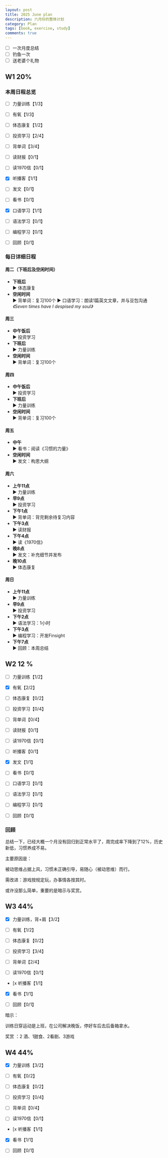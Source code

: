 ```yaml
---
layout: post
title: 2025 June plan
description: 六月份的整体计划
category: Plan
tags: [book, exercise, study]
comments: true
---
```


- [ ] 一次月度总结
- [ ] 钓鱼一次
- [ ] 送老婆个礼物

## W1 20%

### **本周日程总览**

- [ ] 力量训练【1/3】

- [ ] 有氧【1/3】

- [ ] 体态康复【1/2】

- [ ] 投资学习【2/4】

- [ ] 背单词【3/4】

- [ ] 读财报【0/1】

- [ ] 读1970信【0/1】

- [x] 听播客【1/1】

- [ ] 发文【0/1】

- [ ] 看书【0/1】

- [x] 口语学习【1/1】

- [ ] 语法学习【0/1】

- [ ] 编程学习【0/1】

- [ ] 回顾【0/1】

### **每日详细日程**

#### **周二（下班后及空闲时间）**

- **下班后**  
  ▶ 体态康复
- **空闲时间**  
  ▶ 背单词：复习100个
  ▶ 口语学习：朗读1篇英文文章，并与豆包沟通 *《Seven times have I despised my soul》*

#### **周三**

- **中午饭后**  
  ▶ 投资学习
- **下班后**  
  ▶ 力量训练
- **空闲时间**  
  ▶ 背单词：复习100个

#### **周四**

- **中午饭后**  
  ▶ 投资学习
- **下班后**  
  ▶ 力量训练
- **空闲时间**  
  ▶ 背单词：复习100个

#### **周五**

- **中午**  
  ▶ 看书：阅读《习惯的力量》
- **空闲时间**  
  ▶ 发文：构思大纲

#### **周六**

- **上午11点**  
  ▶ 力量训练
- **早9点**  
  ▶ 投资学习
- **下午1点**  
  ▶ 背单词：背完剩余待复习内容
- **下午3点**  
  ▶ 读财报
- **下午4点**  
  ▶ 读《1970信》
- **晚8点**  
  ▶ 发文：补充细节并发布
- **晚10点**  
  ▶ 体态康复

#### **周日**

- **上午11点**  
  ▶ 力量训练
- **早9点**  
  ▶ 投资学习
- **下午2点**  
  ▶ 语法学习：1小时
- **下午3点**  
  ▶ 编程学习：开发Finsight
- **下午7点**  
  ▶ 回顾：本周总结

## W2 12 %

- [ ] 力量训练【1/2】

- [x] 有氧【2/2】

- [ ] 体态康复【0/2】

- [ ] 投资学习【0/4】

- [ ] 背单词【0/4】

- [ ] 读财报【0/1】

- [ ] 读1970信【0/1】

- [ ] 听播客【0/1】

- [x] 发文【1/1】

- [ ] 看书【0/1】

- [ ] 口语学习【0/1】

- [ ] 语法学习【0/1】

- [ ] 编程学习【0/1】

- [ ] 回顾【0/1】
  
### 回顾

总结一下，已经大概一个月没有回归到正常水平了，周完成率下降到了12%，历史新低，习惯养成不易。

主要原因是：

被动思维占据上风，习惯未正确引导，易随心（被动思维）而行。

需改进：游戏按规定玩，办事情各按其时。

或许没那么简单，重要的是暗示与奖赏。

## W3 44%

- [x] 力量训练，背+肩【3/2】

- [ ] 有氧【1/2】

- [ ] 体态康复【0/2】

- [ ] 投资学习【3/4】

- [ ] 背单词【2/4】

- [ ] 读1970信【0/1】

- [x 听播客【1/1】

- [x] 看书【1/1】

- [ ] 回顾【0/1】

暗示：

训练日穿运动是上班，在公司解决晚饭，停好车后去后备箱拿水。

奖赏 ：2 酒、1甜食、2看剧、3游戏

## W4 44%

- [x] 力量训练【3/2】

- [ ] 有氧【0/2】

- [ ] 体态康复【0/2】

- [ ] 投资学习【0/4】

- [ ] 背单词【0/4】

- [ ] 读1970信【0/1】

- [x 听播客【1/1】

- [x] 看书【1/1】

- [ ] 回顾【0/1】
